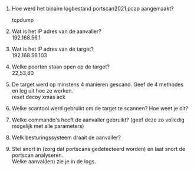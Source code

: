 1. Hoe werd het binaire logbestand portscan2021.pcap aangemaakt?  
  
	  tcpdump
1. Wat is het IP adres van de aanvaller?  
	  192.168.56.1
  
3. Wat is het IP adres van de target?  
  192.168.56.103
  
4. Welke poorten staan open op de target?  
	  22,53,80
  
5. De target werd op minstens 4 manieren gescand. Geef de 4 methodes en leg uit hoe ze werken.  
  reset
  decoy
  xmas 
  ack
  
  
6. Welke scantool werd gebruikt om de target te scannen? Hoe weet je dit?  
  
  
7. Welke commando's heeft de aanvaller gebruikt? (geef deze zo volledig mogelijk met alle parameters)  
  
  
8. Welk besturingssysteem draait de aanvaller?  
  
  

9. Stel snort in (zorg dat portscans gedetecteerd worden) en laat snort de portscan analyseren.  
Welke aanval(len) zie je in de logs.